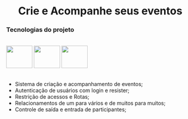 <h1 style="text-align: center;">Crie e Acompanhe seus eventos</h1>

<h3>Tecnologias do projeto</h3>
<br>
<div>
<img height="60" width="70" src="https://icongr.am/devicon/laravel-plain-wordmark.svg?size=128&color=d57434" alt="">  
<img height="60" width="70" src="https://icongr.am/devicon/bootstrap-plain-wordmark.svg?size=128&color=a234d5" alt="">
<img height="60" width="70" src="https://icongr.am/devicon/mysql-original-wordmark.svg?size=128&color=d57434" alt="">
</div>
<br>  
     
- Sistema de criação e acompanhamento de eventos;
- Autenticação de usuários com login e resister;
- Restrição de acessos e Rotas; 
- Relacionamentos de um para vários e de muitos para muitos;  
- Controle de saída e entrada de participantes;
